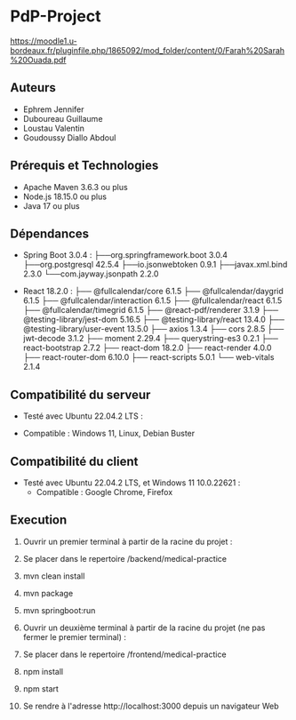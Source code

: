 # PdP-Project
https://moodle1.u-bordeaux.fr/pluginfile.php/1865092/mod_folder/content/0/Farah%20Sarah%20Ouada.pdf

## Auteurs

* Ephrem Jennifer
* Duboureau Guillaume
* Loustau Valentin
* Goudoussy Diallo Abdoul

## Prérequis et Technologies

* Apache Maven 3.6.3 ou plus
* Node.js 18.15.0 ou plus
* Java 17 ou plus

## Dépendances

* Spring Boot 3.0.4 :
  ├──org.springframework.boot 3.0.4
  ├──org.postgresql 42.5.4
  ├──io.jsonwebtoken 0.9.1
  ├──javax.xml.bind 2.3.0
  └──com.jayway.jsonpath 2.2.0
  
* React 18.2.0 :
  ├── @fullcalendar/core 6.1.5
  ├── @fullcalendar/daygrid 6.1.5
  ├── @fullcalendar/interaction 6.1.5
  ├── @fullcalendar/react 6.1.5
  ├── @fullcalendar/timegrid 6.1.5
  ├── @react-pdf/renderer 3.1.9
  ├── @testing-library/jest-dom 5.16.5
  ├── @testing-library/react 13.4.0
  ├── @testing-library/user-event 13.5.0
  ├── axios 1.3.4
  ├── cors 2.8.5
  ├── jwt-decode 3.1.2
  ├── moment 2.29.4
  ├── querystring-es3 0.2.1
  ├── react-bootstrap 2.7.2
  ├── react-dom 18.2.0
  ├── react-render 4.0.0
  ├── react-router-dom 6.10.0
  ├── react-scripts 5.0.1
  └── web-vitals 2.1.4

## Compatibilité du serveur

* Testé avec Ubuntu 22.04.2 LTS :
 - Compatible : Windows 11, Linux, Debian Buster

## Compatibilité du client

* Testé avec Ubuntu 22.04.2 LTS, et Windows 11 10.0.22621 :
  - Compatible : Google Chrome, Firefox

## Execution 

1. Ouvrir un premier terminal à partir de la racine du projet :
2. Se placer dans le repertoire /backend/medical-practice
3. mvn clean install
4. mvn package
5. mvn springboot:run

6. Ouvrir un deuxième terminal à partir de la racine du projet (ne pas fermer le premier terminal) :
7. Se placer dans le repertoire /frontend/medical-practice
8. npm install
9. npm start

10. Se rendre à l'adresse http://localhost:3000 depuis un navigateur Web
